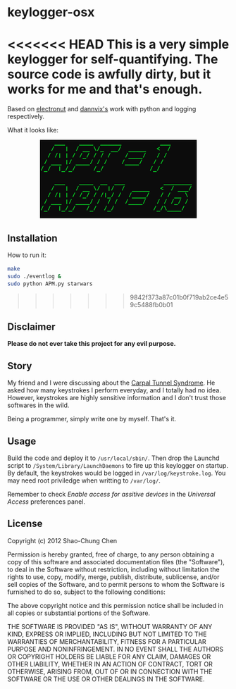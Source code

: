 keylogger-osx
=============

<<<<<<< HEAD
This is a very simple keylogger for self-quantifying. The source code is awfully dirty, but it works for me and that's enough.
=======
Based on [electronut](https://github.com/electronut) and [dannvix's](https://github.com/dannvix) work with python and logging respectively.

What it looks like:
<p align="center">
<img src="Screen Shot 2013-10-14 at 1.51.13 PM.png">
</p>

## Installation

How to run it:

```bash
make
sudo ./eventlog &
sudo python APM.py starwars
```

>>>>>>> 9842f373a87c01b0f719ab2ce4e59c5488fb0b01


Disclaimer
----------
**Please do not ever take this project for any evil purpose.**


Story
-----
My friend and I were discussing about the [Carpal Tunnel Syndrome](http://en.wikipedia.org/wiki/Carpal_tunnel_syndrome). He asked how many keystrokes I perform everyday, and I totally had no idea. However, keystrokes are highly sensitive information and I don't trust those softwares in the wild.

Being a programmer, simply write one by myself. That's it. 


Usage
-----
Build the code and deploy it to `/usr/local/sbin/`. Then drop the Launchd script to `/System/Library/LaunchDaemons` to fire up this keylogger on startup. By default, the keystrokes would be logged in `/var/log/keystroke.log`. You may need root priviledge when writting to `/var/log/`.

Remember to check *Enable access for assitive devices* in the *Universal Access* preferences panel.


License
-------
Copyright (c) 2012 Shao-Chung Chen

Permission is hereby granted, free of charge, to any person obtaining a copy of this software and associated documentation files (the "Software"), to deal in the Software without restriction, including without limitation the rights to use, copy, modify, merge, publish, distribute, sublicense, and/or sell copies of the Software, and to permit persons to whom the Software is furnished to do so, subject to the following conditions:

The above copyright notice and this permission notice shall be included in all copies or substantial portions of the Software.

THE SOFTWARE IS PROVIDED "AS IS", WITHOUT WARRANTY OF ANY KIND, EXPRESS OR IMPLIED, INCLUDING BUT NOT LIMITED TO THE WARRANTIES OF MERCHANTABILITY, FITNESS FOR A PARTICULAR PURPOSE AND NONINFRINGEMENT. IN NO EVENT SHALL THE AUTHORS OR COPYRIGHT HOLDERS BE LIABLE FOR ANY CLAIM, DAMAGES OR OTHER LIABILITY, WHETHER IN AN ACTION OF CONTRACT, TORT OR OTHERWISE, ARISING FROM, OUT OF OR IN CONNECTION WITH THE SOFTWARE OR THE USE OR OTHER DEALINGS IN THE SOFTWARE.
 
